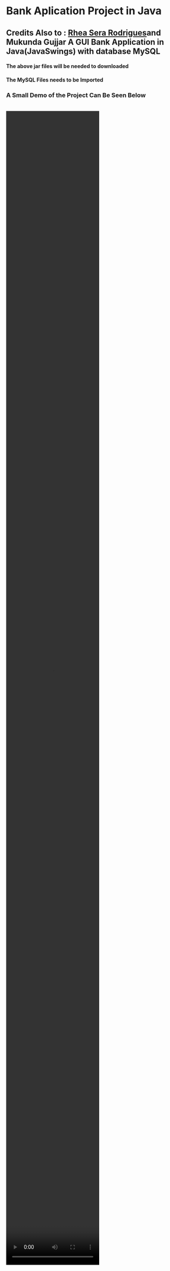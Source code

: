 

<h1>Bank Aplication Project in Java</h1>
<h2>
Credits Also to : <a href="https://github.com/Rheaserarodrigues">Rhea Sera Rodrigues</a>and Mukunda Gujjar
A GUI Bank Application in Java(JavaSwings) with database MySQL
</h2>

<h4>The above jar files will be needed to downloaded </h4>
<h4>The MySQL Files needs to be Imported</h4>
<h3>
A Small Demo of the Project Can Be Seen Below </h3>
<br/>
<video src="https://user-images.githubusercontent.com/49688611/122528818-5f457480-d03a-11eb-903d-19c3e238eafb.mp4" width="50%" height="80%" controls/>
<!-- <ol>
<li>
The Main Screen where the Admin Can Login and The Customer Can Login
</li>
<br>
  <img src="https://57cbza.dm.files.1drv.com/y4mlCVR6UNBk-swdtTHNhRF2shBzlrkE5WiBOzGmuFe5_K2asusEsO1g_Avsu4z1xLMI2H9MUV25R9gyPDH14DKtFjnhf8rJMed5jtzmKx8K7LK1ruFgGxrrMqS6eHCthT78NVn2sdfNIcEfU8SQjfH7wbmapEuDOt18ATQlF55P9xrgHUYyfq1alKD2hXigJpZEeJHbE6Rtin2EcQ3CHIouw?width=820&height=561&cropmode=none" width="70%"  />

<br>

<li> 
After Customer Log's In
</li>
<br>
<img src="https://media.giphy.com/media/kGp3CjHSjHmEfHpkJf/giphy.gif" width="70%"/>
<br>

<li>
Below Snap Shows Transfer of Money From One Account To Another
</li>
<br>
<img src="https://media.giphy.com/media/ge8AztT2j3tfDk1Q8a/giphy.gif" width="70%"/>
<br>

<li>
Admin Screen After Loggin In, The Admin Page
</li>
<br>
<img src="https://giypbg.dm.files.1drv.com/y4mo4p6fWmdGQhejmv2TdnUaWfEAJHR69EytthTce-CiopRh4Gcb_mszrLcDcq-sh6Hj_V7lOme91x6Y6Q4GAek0Zpn-UtzL3R773w_N8Xr5xS0HxtmGGNm9tb4YtdfnufYlEey95sHn1u-duOJ29TRDsAbnY9tYOQ3bSA_vARK6vrNZfUdvKDv1rR91lBKd0sOtkOMWhGOsBgBXlRcUWNFjw?width=741&height=604&cropmode=none" width="70%"/>
<br>


<li>
Admin Can Add the Base Amount to A New Account 
</li>
<br>
<img src="https://media.giphy.com/media/f7S7miN0auorUFNwbD/giphy.gif" width="70%"/>
<br>


<li>
He can Withdraw Money from the Acount
</li>
<br>
<img src="https://media.giphy.com/media/fYwGmWBwqPz38UWVIZ/giphy.gif" alt="" width="70%">
<br>


<li>
He Can See All the Customers that are using the bank
</li>
<br>
<img src="https://media.giphy.com/media/h8sStWrMVTp7fTynHG/giphy.gif" alt="" width="70%">
<br>
</ol> 
</h3>
